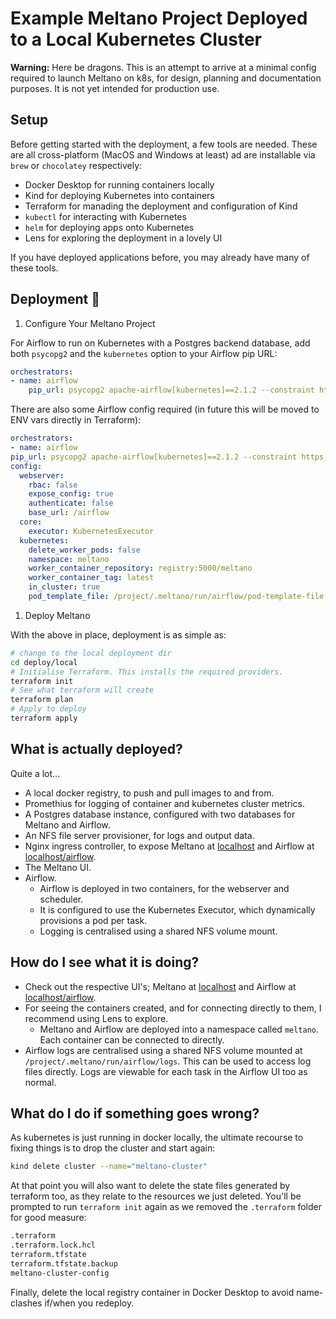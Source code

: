 # Example Meltano Project Deployed to a Local Kubernetes Cluster

**Warning:** Here be dragons. This is an attempt to arrive at a minimal config required to launch Meltano on k8s, for design, planning and documentation purposes. It is not yet intended for production use.

## Setup

Before getting started with the deployment, a few tools are needed. These are all cross-platform (MacOS and Windows at least) ad are installable via `brew` or `chocolatey` respectively:

- Docker Desktop for running containers locally
- Kind for deploying Kubernetes into containers
- Terraform for manading the deployment and configuration of Kind
- `kubectl` for interacting with Kubernetes
- `helm` for deploying apps onto Kubernetes
- Lens for exploring the deployment in a lovely UI

If you have deployed applications before, you may already have many of these tools.

## Deployment 🚀

1. Configure Your Meltano Project

For Airflow to run on Kubernetes with a Postgres backend database, add both `psycopg2` and the `kubernetes` option to your Airflow pip URL:

```yaml
orchestrators:
- name: airflow
    pip_url: psycopg2 apache-airflow[kubernetes]==2.1.2 --constraint https://raw.githubusercontent.com/apache/airflow/constraints-2.1.2/constraints-${MELTANO__PYTHON_VERSION}.txt
```

There are also some Airflow config required (in future this will be moved to ENV vars directly in Terraform):

```yaml
orchestrators:
- name: airflow
pip_url: psycopg2 apache-airflow[kubernetes]==2.1.2 --constraint https://raw.githubusercontent.com/apache/airflow/constraints-2.1.2/constraints-${MELTANO__PYTHON_VERSION}.txt
config:
  webserver:
    rbac: false
    expose_config: true
    authenticate: false
    base_url: /airflow
  core:
    executor: KubernetesExecutor
  kubernetes:
    delete_worker_pods: false
    namespace: meltano
    worker_container_repository: registry:5000/meltano
    worker_container_tag: latest
    in_cluster: true
    pod_template_file: /project/.meltano/run/airflow/pod-template-file.yml
```

1. Deploy Meltano

With the above in place, deployment is as simple as:

```bash
# change to the local deployment dir
cd deploy/local
# Initialise Terraform. This installs the required providers.
terraform init
# See what terraform will create
terraform plan
# Apply to deploy
terraform apply
```

## What is actually deployed?

Quite a lot...

- A local docker registry, to push and pull images to and from.
- Promethius for logging of container and kubernetes cluster metrics.
- A Postgres database instance, configured with two databases for Meltano and Airflow.
- An NFS file server provisioner, for logs and output data.
- Nginx ingress controller, to expose Meltano at [localhost](http://localhost) and Airflow at [localhost/airflow](http://localhost/airflow).
- The Meltano UI.
- Airflow.
  - Airflow is deployed in two containers, for the webserver and scheduler.
  - It is configured to use the Kubernetes Executor, which dynamically provisions a pod per task.
  - Logging is centralised using a shared NFS volume mount.

## How do I see what it is doing?

- Check out the respective UI's; Meltano at [localhost](http://localhost) and Airflow at [localhost/airflow](http://localhost/airflow).
- For seeing the containers created, and for connecting directly to them, I recommend using Lens to explore.
  - Meltano and Airflow are deployed into a namespace called `meltano`. Each container can be connected to directly.
- Airflow logs are centralised using a shared NFS volume mounted at `/project/.meltano/run/airflow/logs`. This can be used to access log files directly. Logs are viewable for each task in the Airflow UI too as normal.

## What do I do if something goes wrong?

As kubernetes is just running in docker locally, the ultimate recourse to fixing things is to drop the cluster and start again:

```bash
kind delete cluster --name="meltano-cluster"
```

At that point you will also want to delete the state files generated by terraform too, as they relate to the resources we just deleted. You'll be prompted to run `terraform init` again as we removed the `.terraform` folder for good measure:

```bash
.terraform
.terraform.lock.hcl
terraform.tfstate
terraform.tfstate.backup
meltano-cluster-config
```

Finally, delete the local registry container in Docker Desktop to avoid name-clashes if/when you redeploy.